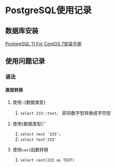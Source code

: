 # PostgreSQL使用记录

## 数据库安装

[PostgreSQL 11 For CentOS 7安装手册](/docs/数据库/PostgreSQL/PostgreSQL_11_for_CentOS_7安装手册.pdf ':ignore')

## 使用问题记录

### 语法

#### 类型转换

1. 使用::{数据类型}
   1. `select 233::text; ` 即将数字型转换成字符型

2. 使用{数据类型}''
   1. `select text '233';`
   2. `select text'233'`

3. 使用`cast`函数转换
   1. `select cast(233 as TEXT)`

